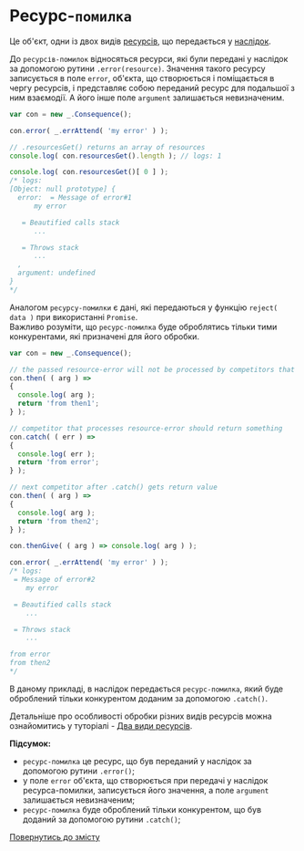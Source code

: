 # Ресурс-`помилка`

Це об'єкт, одни із двох видів [ресурсів](./Resource.md#ресурс), що передається у [наслідок](./Consequence.md#наслідок).

До `ресурсів-помилок` відносяться ресурси, які були передані у наслідок за допомогою рутини `.error(resource)`.
Значення такого ресурсу записується в поле `error`, об'єкта, що створюється і поміщається в чергу ресурсів, і представляє
собою переданий ресурс для подальшої з ним взаємодії. А його інше поле `argument` залишаєтьcя невизначеним.
```js
var con = new _.Consequence();

con.error( _.errAttend( 'my error' ) );

// .resourcesGet() returns an array of resources
console.log( con.resourcesGet().length ); // logs: 1

console.log( con.resourcesGet()[ 0 ] );
/* logs:
[Object: null prototype] {
  error:  = Message of error#1
      my error

   = Beautified calls stack
      ...

   = Throws stack
      ...
  ,
  argument: undefined
}
*/
```

Аналогом `ресурсу-помилки` є дані, які передаються у функцію `reject( data )` при використанні `Promise`.\
Важливо розуміти, що `ресурс-помилка` буде оброблятись тільки тими конкурентами, які призначені для його обробки.
```js
var con = new _.Consequence();

// the passed resource-error will not be processed by competitors that go before .catch() in the queue
con.then( ( arg ) =>
{
  console.log( arg );
  return 'from then1';
} );

// competitor that processes resource-error should return something
con.catch( ( err ) =>
{
  console.log( err );
  return 'from error';
} );

// next competitor after .catch() gets return value
con.then( ( arg ) =>
{
  console.log( arg );
  return 'from then2';
} );

con.thenGive( ( arg ) => console.log( arg ) );

con.error( _.errAttend( 'my error' ) );
/* logs:
 = Message of error#2
    my error

 = Beautified calls stack
    ...

 = Throws stack
    ...

from error
from then2
*/
```
В даному прикладі, в наслідок передається `ресурс-помилка`, який буде оброблений тільки конкурентом доданим за
допомогою `.catch()`.

Детальніше про особливості обробки різних видів ресурсів можна ознайомитись у туторіалі -
[Два види ресурсів](../tutorial/TwoKindOfResources.md#два-види-ресурсів).

**Підсумок:**

- `ресурс-помилка` це ресурс, що був переданий у наслідок за допомогою рутини `.error()`;
- у поле `error` об'єкта, що створюється при передачі у наслідок ресурса-помилки, записується його значення,
  а поле `argument` залишається невизначеним;
- `ресурс-помилка` буде оброблений тільки конкурентом, що був доданий за допомогою рутини `.catch()`;

[Повернутись до змісту](../README.md#концепції)

